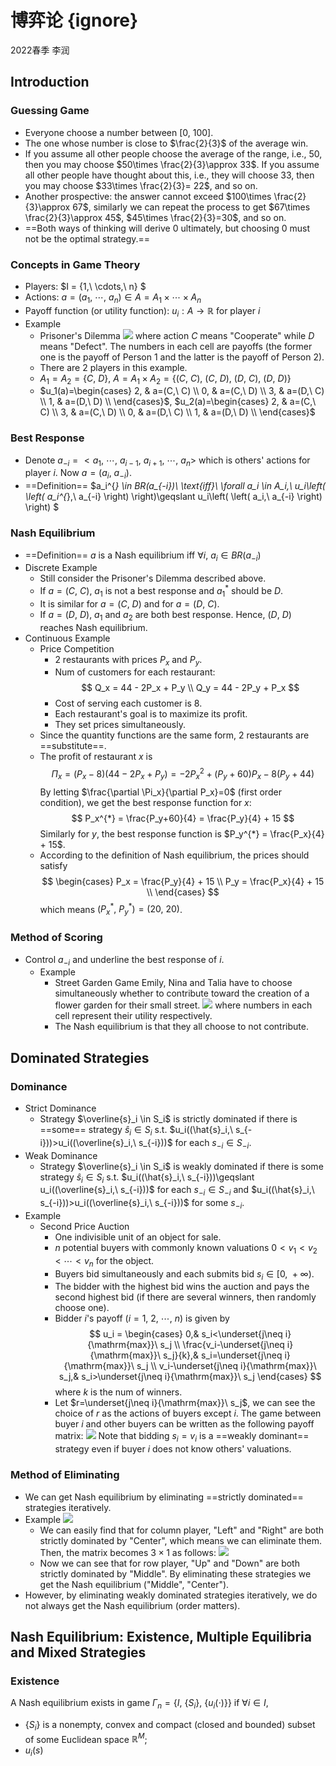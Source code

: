 # 博弈论 {ignore}
2022春季 李润

<!-- pagebreak -->

## Introduction
### Guessing Game
- Everyone choose a number between $[0,\ 100]$.
- The one whose number is close to $\frac{2}{3}$ of the average win.
- If you assume all other people choose the average of the range, i.e., $50$, then you may choose $50\times \frac{2}{3}\approx 33$. If you assume all other people have thought about this, i.e., they will choose $33$, then you may choose $33\times \frac{2}{3}= 22$, and so on.
- Another prospective: the answer cannot exceed $100\times \frac{2}{3}\approx 67$, similarly we can repeat the process to get $67\times \frac{2}{3}\approx 45$, $45\times \frac{2}{3}=30$, and so on.
- ==Both ways of thinking will derive $0$ ultimately, but choosing $0$ must not be the optimal strategy.==

### Concepts in Game Theory
- Players: $I = \{1,\ \cdots,\ n\} $
- Actions: $a = (a_1,\ \cdots,\ a_n) \in A = A_1 \times \cdots \times A_n$
- Payoff function (or utility function): $u_i:A \to \mathbb{R}$ for player $i$
- Example
  - Prisoner's Dilemma
  ![](image/2022-02-16-11-07-15.png)
  where action $C$ means "Cooperate" while $D$ means "Defect". The numbers in each cell are payoffs (the former one is the payoff of Person 1 and the latter is the payoff of Person 2).
  - There are 2 players in this example.
  - $A_1=A_2=\{C,\ D\}$, $A=A_1\times A_2=\{(C,\ C),\ (C,\ D),\ (D,\ C),\ (D,\ D)\}$
  - $u_1(a)=\begin{cases}
    2, & a=(C,\ C) \\
    0, & a=(C,\ D) \\
    3, & a=(D,\ C) \\
    1, & a=(D,\ D) \\
  \end{cases}$, $u_2(a)=\begin{cases}
    2, & a=(C,\ C) \\
    3, & a=(C,\ D) \\
    0, & a=(D,\ C) \\
    1, & a=(D,\ D) \\
  \end{cases}$

### Best Response
- Denote $a_{-i}=<a_1,\ \cdots,\ a_{i-1},\ a_{i+1},\ \cdots,\ a_n>$ which is others' actions for player $i$. Now $a=(a_i,\ a_{-i})$.
- ==Definition==
$a_i^{*} \in BR(a_{-i})\ \text{iff}\ \forall a_i \in A_i,\ u_i\left( \left( a_i^{*},\ a_{-i} \right)  \right)\geqslant u_i\left( \left( a_i,\ a_{-i} \right)  \right)  $

### Nash Equilibrium
- ==Definition==
$a\ \text{is a Nash equilibrium iff}\ \forall i,\ a_i \in BR(a_{-i})$
- Discrete Example
  - Still consider the Prisoner's Dilemma described above.
  - If $a=(C,\ C)$, $a_1$ is not a best response and $a_1^{*}$ should be $D$.
  - It is similar for $a=(C,\ D)$ and for $a=(D,\ C)$.
  - If $a=(D,\ D)$, $a_1$ and $a_2$ are both best response. Hence, $(D,\ D)$ reaches Nash equilibrium.
- Continuous Example
  - Price Competition
    - 2 restaurants with prices $P_x$ and $P_y$.
    - Num of customers for each restaurant: 
    $$
    Q_x = 44 - 2P_x + P_y \\
    Q_y = 44 - 2P_y + P_x
    $$
    - Cost of serving each customer is $8$.
    - Each restaurant's goal is to maximize its profit.
    - They set prices simultaneously.
  - Since the quantity functions are the same form, 2 restaurants are ==substitute==.
  - The profit of restaurant $x$ is 
  $$
  \Pi_x = (P_x-8)(44-2P_x+P_y)=-2P_x^2+(P_y+60)P_x-8(P_y+44)
  $$By letting $\frac{\partial \Pi_x}{\partial P_x}=0$ (first order condition), we get the best response function for $x$: 
  $$
  P_x^{*} = \frac{P_y+60}{4} = \frac{P_y}{4} + 15
  $$Similarly for $y$, the best response function is $P_y^{*} = \frac{P_x}{4} + 15$.
  - According to the definition of Nash equilibrium, the prices should satisfy 
  $$
  \begin{cases}
    P_x = \frac{P_y}{4} + 15 \\
    P_y = \frac{P_x}{4} + 15 \\
  \end{cases}
  $$which means $(P_x^{*},\ P_y^{*})=(20,\ 20)$.

### Method of Scoring
- Control $a_{-i}$ and underline the best response of $i$.
  - Example
    - Street Garden Game
    Emily, Nina and Talia have to choose simultaneously whether to contribute toward the creation of a flower garden for their small street.
    ![](image/2022-02-23-15-19-18.png)
    where numbers in each cell represent their utility respectively.
    - The Nash equilibrium is that they all choose to not contribute.

<!-- pagebreak -->

## Dominated Strategies

### Dominance
- Strict Dominance
  - Strategy $\overline{s}_i \in S_i$ is strictly dominated if there is ==some== strategy $\hat{s}_i \in S_i$ s.t. $u_i((\hat{s}_i,\ s_{-i}))>u_i((\overline{s}_i,\ s_{-i}))$ for each $s_{-i} \in S_{-i}$.
- Weak Dominance
  - Strategy $\overline{s}_i \in S_i$ is weakly dominated if there is some strategy $\hat{s}_i \in S_i$ s.t. $u_i((\hat{s}_i,\ s_{-i}))\geqslant u_i((\overline{s}_i,\ s_{-i}))$ for each $s_{-i} \in S_{-i}$ and $u_i((\hat{s}_i,\ s_{-i}))>u_i((\overline{s}_i,\ s_{-i}))$ for some $s_{-i}$.
- Example
  - Second Price Auction
    - One indivisible unit of an object for sale.
    - $n$ potential buyers with commonly known valuations $0<v_1<v_2<\cdots<v_{n}$ for the object.
    - Buyers bid simultaneously and each submits bid $s_i \in [0,\ +\infty)$.
    - The bidder with the highest bid wins the auction and pays the second highest bid (if there are several winners, then randomly choose one).
    - Bidder $i$'s payoff ($i=1,\ 2,\ \cdots,\ n$) is given by 
    $$
    u_i = \begin{cases}
      0,& s_i<\underset{j\neq i}{\mathrm{max}}\ s_j \\
      \frac{v_i-\underset{j\neq i}{\mathrm{max}}\ s_j}{k},& s_i=\underset{j\neq i}{\mathrm{max}}\ s_j \\
      v_i-\underset{j\neq i}{\mathrm{max}}\ s_j,& s_i>\underset{j\neq i}{\mathrm{max}}\ s_j
    \end{cases}
    $$where $k$ is the num of winners.
    - Let $r=\underset{j\neq i}{\mathrm{max}}\ s_j$, we can see the choice of $r$ as the actions of buyers except $i$. The game between buyer $i$ and other buyers can be written as the following payoff matrix: 
    ![](image/2022-02-28-09-10-56.png)
    Note that bidding $s_i = v_i$ is a ==weakly dominant== strategy even if buyer $i$ does not know others' valuations.

### Method of Eliminating
- We can get Nash equilibrium by eliminating ==strictly dominated== strategies iteratively.
- Example
  ![](image/2022-03-02-10-46-34.png)
  - We can easily find that for column player, "Left" and "Right" are both strictly dominated by "Center", which means we can eliminate them. Then, the matrix becomes $3\times 1$ as follows: 
  ![](image/2022-03-02-10-51-15.png)
  - Now we can see that for row player, "Up" and "Down" are both strictly dominated by "Middle". By eliminating these strategies we get the Nash equilibrium ("Middle", "Center").
- However, by eliminating weakly dominated strategies iteratively, we do not always get the Nash equilibrium (order matters).

<!-- pagebreak -->

## Nash Equilibrium: Existence, Multiple Equilibria and Mixed Strategies

### Existence
A Nash equilibrium exists in game $\Gamma_{n}=\{I,\ \{S_i\},\ \{u_i(\cdot)\}\}$ if $\forall i \in I$, 
- $\{S_i\}$ is a nonempty, convex and compact (closed and bounded) subset of some Euclidean space $\mathbb{R}^{M}$;
- $u_i(s)$